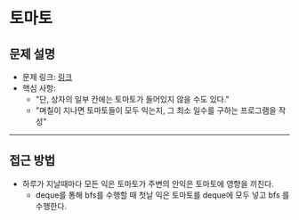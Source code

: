 # 토마토

## 문제 설명
- 문제 링크: [링크](https://www.acmicpc.net/problem/7576)
- 핵심 사항:
  - "단, 상자의 일부 칸에는 토마토가 들어있지 않을 수도 있다." 
  - "며칠이 지나면 토마토들이 모두 익는지, 그 최소 일수를 구하는 프로그램을 작성"
---

## 접근 방법
- 하루가 지날때마다 모든 익은 토마토가 주변의 안익은 토마토에 영향을 끼친다.
  - deque를 통해 bfs를 수행할 때 첫날 익은 토마토를 deque에 모두 넣고 bfs 를 수행한다. 